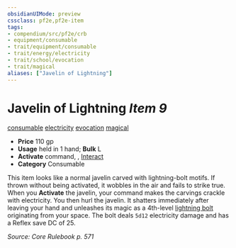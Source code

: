 ```yaml
---
obsidianUIMode: preview
cssclass: pf2e,pf2e-item
tags:
- compendium/src/pf2e/crb
- equipment/consumable
- trait/equipment/consumable
- trait/energy/electricity
- trait/school/evocation
- trait/magical
aliases: ["Javelin of Lightning"]
---
```

# Javelin of Lightning *Item 9*  
[consumable](consumable.md)  [electricity](electricity.md)  [evocation](evocation.md)  [magical](magical.md)  

- **Price** 110 gp
- **Usage** held in 1 hand; **Bulk** L
- **Activate** command, , [Interact](interact.md)
- **Category** Consumable

This item looks like a normal javelin carved with lightning-bolt motifs. If thrown without being activated, it wobbles in the air and fails to strike true. When you **Activate** the javelin, your command makes the carvings crackle with electricity. You then hurl the javelin. It shatters immediately after leaving your hand and unleashes its magic as a 4th-level [lightning bolt](../../spells/lightning-bolt.md) originating from your space. The bolt deals `5d12` electricity damage and has a Reflex save DC of 25.

*Source: Core Rulebook p. 571*